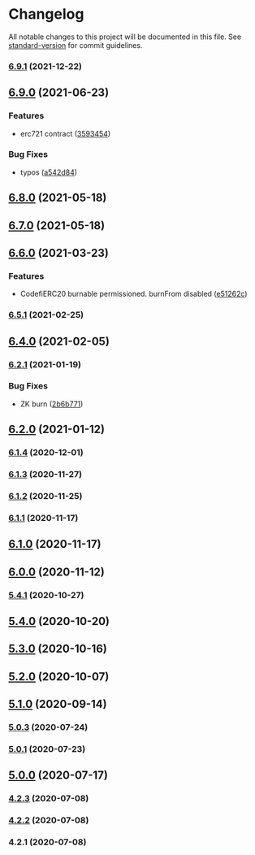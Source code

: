 # Changelog

All notable changes to this project will be documented in this file. See [standard-version](https://github.com/conventional-changelog/standard-version) for commit guidelines.

### [6.9.1](https://gitlab.com/ConsenSys/mesh/boilerplates/solidity/boilerplate-solidity/compare/v6.9.0...v6.9.1) (2021-12-22)

## [6.9.0](https://gitlab.com/ConsenSys/mesh/boilerplates/solidity/boilerplate-solidity/compare/v6.8.0...v6.9.0) (2021-06-23)


### Features

* erc721 contract ([3593454](https://gitlab.com/ConsenSys/mesh/boilerplates/solidity/boilerplate-solidity/commit/3593454cad4fbc21ec75235281e860a7ce137bd8))


### Bug Fixes

* typos ([a542d84](https://gitlab.com/ConsenSys/mesh/boilerplates/solidity/boilerplate-solidity/commit/a542d84bf6f4c82dd65ff028681f0726d116198c))

## [6.8.0](https://gitlab.com/ConsenSys/mesh/boilerplates/solidity/boilerplate-solidity/compare/v6.7.0...v6.8.0) (2021-05-18)

## [6.7.0](https://gitlab.com/ConsenSys/mesh/boilerplates/solidity/boilerplate-solidity/compare/v6.6.0...v6.7.0) (2021-05-18)

## [6.6.0](https://gitlab.com/ConsenSys/mesh/boilerplates/solidity/boilerplate-solidity/compare/v6.2.1...v6.6.0) (2021-03-23)


### Features

* CodefiERC20 burnable permissioned. burnFrom disabled ([e51262c](https://gitlab.com/ConsenSys/mesh/boilerplates/solidity/boilerplate-solidity/commit/e51262c5553902a8c8f0e06603fc76565bb54d85))

### [6.5.1](https://gitlab.com/ConsenSys/mesh/boilerplates/solidity/boilerplate-solidity/compare/v6.4.0...v6.5.1) (2021-02-25)

## [6.4.0](https://gitlab.com/ConsenSys/mesh/boilerplates/solidity/boilerplate-solidity/compare/v6.2.1...v6.4.0) (2021-02-05)

### [6.2.1](https://gitlab.com/ConsenSys/mesh/boilerplates/solidity/boilerplate-solidity/compare/v6.2.0...v6.2.1) (2021-01-19)


### Bug Fixes

* ZK burn ([2b6b771](https://gitlab.com/ConsenSys/mesh/boilerplates/solidity/boilerplate-solidity/commit/2b6b771d3cd772dcb404db19d3703ab2f54cb0a7))

## [6.2.0](https://gitlab.com/ConsenSys/mesh/boilerplates/solidity/boilerplate-solidity/compare/v6.1.4...v6.2.0) (2021-01-12)

### [6.1.4](https://gitlab.com/ConsenSys/mesh/boilerplates/solidity/boilerplate-solidity/compare/v6.1.3...v6.1.4) (2020-12-01)

### [6.1.3](https://gitlab.com/ConsenSys/mesh/boilerplates/solidity/boilerplate-solidity/compare/v6.1.2...v6.1.3) (2020-11-27)

### [6.1.2](https://gitlab.com/ConsenSys/mesh/boilerplates/solidity/boilerplate-solidity/compare/v6.1.1...v6.1.2) (2020-11-25)

### [6.1.1](https://gitlab.com/ConsenSys/mesh/boilerplates/solidity/boilerplate-solidity/compare/v6.1.0...v6.1.1) (2020-11-17)

## [6.1.0](https://gitlab.com/ConsenSys/mesh/boilerplates/solidity/boilerplate-solidity/compare/v6.0.0...v6.1.0) (2020-11-17)

## [6.0.0](https://gitlab.com/ConsenSys/mesh/boilerplates/solidity/boilerplate-solidity/compare/v5.4.1...v6.0.0) (2020-11-12)

### [5.4.1](https://gitlab.com/ConsenSys/mesh/boilerplates/solidity/boilerplate-solidity/compare/v5.4.0...v5.4.1) (2020-10-27)

## [5.4.0](https://gitlab.com/ConsenSys/mesh/boilerplates/solidity/boilerplate-solidity/compare/v5.3.0...v5.4.0) (2020-10-20)

## [5.3.0](https://gitlab.com/ConsenSys/mesh/boilerplates/solidity/boilerplate-solidity/compare/v5.2.0...v5.3.0) (2020-10-16)

## [5.2.0](https://gitlab.com/ConsenSys/mesh/boilerplates/solidity/boilerplate-solidity/compare/v5.1.0...v5.2.0) (2020-10-07)

## [5.1.0](https://gitlab.com/ConsenSys/mesh/boilerplates/solidity/boilerplate-solidity/compare/v5.0.3...v5.1.0) (2020-09-14)

### [5.0.3](https://gitlab.com/ConsenSys/mesh/boilerplates/solidity/boilerplate-solidity/compare/v5.0.1...v5.0.3) (2020-07-24)

### [5.0.1](https://gitlab.com/ConsenSys/mesh/boilerplates/solidity/boilerplate-solidity/compare/v5.0.0...v5.0.1) (2020-07-23)

## [5.0.0](https://gitlab.com/ConsenSys/mesh/boilerplates/solidity/boilerplate-solidity/compare/v4.2.3...v5.0.0) (2020-07-17)

### [4.2.3](https://gitlab.com/ConsenSys/mesh/boilerplates/solidity/boilerplate-solidity/compare/v4.2.2...v4.2.3) (2020-07-08)

### [4.2.2](https://gitlab.com/ConsenSys/mesh/boilerplates/solidity/boilerplate-solidity/compare/v4.2.1...v4.2.2) (2020-07-08)

### 4.2.1 (2020-07-08)
